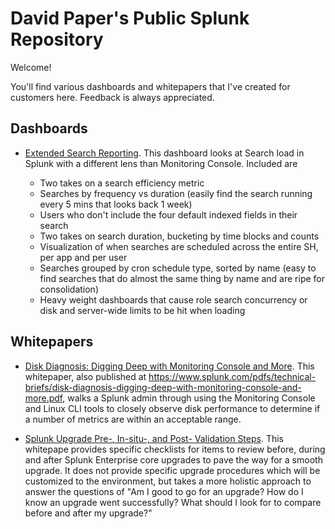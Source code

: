 # David Paper's Public Splunk Repository

Welcome! 

You'll find various dashboards and whitepapers that I've created for customers here. Feedback is always appreciated.

## Dashboards

* [Extended Search Reporting](). This dashboard looks at Search load in Splunk with a different lens than Monitoring Console. Included are 

  * Two takes on a search efficiency metric
  * Searches by frequency vs duration (easily find the search running every 5 mins that looks back 1 week)
  * Users who don't include the four default indexed fields in their search
  * Two takes on search duration, bucketing by time blocks and counts
  * Visualization of when searches are scheduled across the entire SH, per app and per user
  * Searches grouped by cron schedule type, sorted by name (easy to find searches that do almost the same thing by name and are ripe for consolidation)
  * Heavy weight dashboards that cause role search concurrency or disk and server-wide limits to be hit when loading

## Whitepapers

* [Disk Diagnosis: Digging Deep with Monitoring Console and More](https://github.com/dpaper-splunk/public/blob/master/whitepapers/Digging%20Deep%20into%20Disk%20Diagnoses.pdf). This whitepaper, also published at https://www.splunk.com/pdfs/technical-briefs/disk-diagnosis-digging-deep-with-monitoring-console-and-more.pdf, walks a Splunk admin through using the Monitoring Console and Linux CLI tools to closely observe disk performance to determine if a number of metrics are within an acceptable range. 

* [Splunk Upgrade Pre-, In-situ-, and Post- Validation Steps](https://github.com/dpaper-splunk/public/blob/master/whitepapers/Upgrade%20pre-%2C%20in-situ-%2C%20and%20post-%20validation%20steps.pdf). This whitepape provides specific checklists for items to review before, during and after Splunk Enterprise core upgrades to pave the way for a smooth upgrade. It does not provide specific upgrade procedures which will be customized to the environment, but takes a more holistic approach to answer the questions of "Am I good to go for an upgrade? How do I know an upgrade went successfully? What should I look for to compare before and after my upgrade?"

